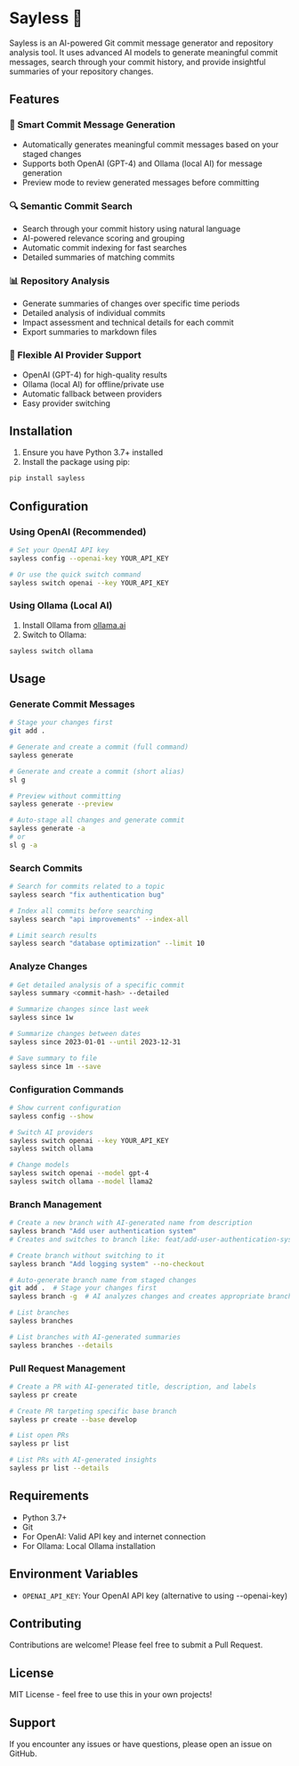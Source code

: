 # Sayless 🤖

Sayless is an AI-powered Git commit message generator and repository analysis tool. It uses advanced AI models to generate meaningful commit messages, search through your commit history, and provide insightful summaries of your repository changes.

## Features

### 🎯 Smart Commit Message Generation
- Automatically generates meaningful commit messages based on your staged changes
- Supports both OpenAI (GPT-4) and Ollama (local AI) for message generation
- Preview mode to review generated messages before committing

### 🔍 Semantic Commit Search
- Search through your commit history using natural language
- AI-powered relevance scoring and grouping
- Automatic commit indexing for fast searches
- Detailed summaries of matching commits

### 📊 Repository Analysis
- Generate summaries of changes over specific time periods
- Detailed analysis of individual commits
- Impact assessment and technical details for each commit
- Export summaries to markdown files

### 🔄 Flexible AI Provider Support
- OpenAI (GPT-4) for high-quality results
- Ollama (local AI) for offline/private use
- Automatic fallback between providers
- Easy provider switching

## Installation

1. Ensure you have Python 3.7+ installed
2. Install the package using pip:
```bash
pip install sayless
```

## Configuration

### Using OpenAI (Recommended)
```bash
# Set your OpenAI API key
sayless config --openai-key YOUR_API_KEY

# Or use the quick switch command
sayless switch openai --key YOUR_API_KEY
```

### Using Ollama (Local AI)
1. Install Ollama from [ollama.ai](https://ollama.ai)
2. Switch to Ollama:
```bash
sayless switch ollama
```

## Usage

### Generate Commit Messages
```bash
# Stage your changes first
git add .

# Generate and create a commit (full command)
sayless generate

# Generate and create a commit (short alias)
sl g

# Preview without committing
sayless generate --preview

# Auto-stage all changes and generate commit
sayless generate -a
# or
sl g -a
```

### Search Commits
```bash
# Search for commits related to a topic
sayless search "fix authentication bug"

# Index all commits before searching
sayless search "api improvements" --index-all

# Limit search results
sayless search "database optimization" --limit 10
```

### Analyze Changes
```bash
# Get detailed analysis of a specific commit
sayless summary <commit-hash> --detailed

# Summarize changes since last week
sayless since 1w

# Summarize changes between dates
sayless since 2023-01-01 --until 2023-12-31

# Save summary to file
sayless since 1m --save
```

### Configuration Commands
```bash
# Show current configuration
sayless config --show

# Switch AI providers
sayless switch openai --key YOUR_API_KEY
sayless switch ollama

# Change models
sayless switch openai --model gpt-4
sayless switch ollama --model llama2
```

### Branch Management
```bash
# Create a new branch with AI-generated name from description
sayless branch "Add user authentication system"
# Creates and switches to branch like: feat/add-user-authentication-system

# Create branch without switching to it
sayless branch "Add logging system" --no-checkout

# Auto-generate branch name from staged changes
git add .  # Stage your changes first
sayless branch -g  # AI analyzes changes and creates appropriate branch

# List branches
sayless branches

# List branches with AI-generated summaries
sayless branches --details
```

### Pull Request Management
```bash
# Create a PR with AI-generated title, description, and labels
sayless pr create

# Create PR targeting specific base branch
sayless pr create --base develop

# List open PRs
sayless pr list

# List PRs with AI-generated insights
sayless pr list --details
```

## Requirements

- Python 3.7+
- Git
- For OpenAI: Valid API key and internet connection
- For Ollama: Local Ollama installation

## Environment Variables

- `OPENAI_API_KEY`: Your OpenAI API key (alternative to using --openai-key)

## Contributing

Contributions are welcome! Please feel free to submit a Pull Request.

## License

MIT License - feel free to use this in your own projects!

## Support

If you encounter any issues or have questions, please open an issue on GitHub. 